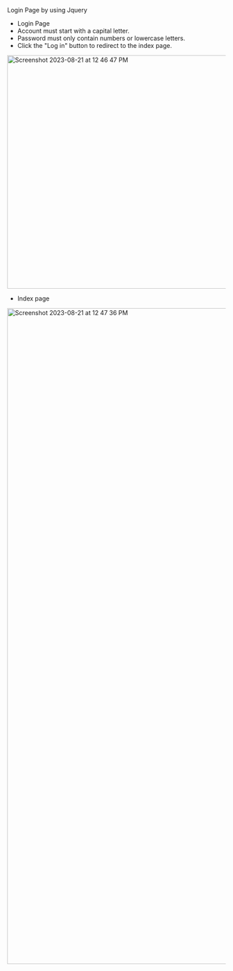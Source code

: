 Login Page by using Jquery
- Login Page
- Account must start with a capital letter.
- Password must only contain numbers or lowercase letters.
- Click the "Log in" button to redirect to the index page.
<img width="538" alt="Screenshot 2023-08-21 at 12 46 47 PM" src="https://github.com/xRaubey/LogIn-page-jquery/assets/81672012/72317f53-14d1-46f4-a412-4e72e5dfa34e">

- Index page
<img width="1512" alt="Screenshot 2023-08-21 at 12 47 36 PM" src="https://github.com/xRaubey/LogIn-page-jquery/assets/81672012/51000106-c5f5-439e-b2a8-98a0c53d1b7f">
